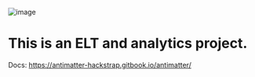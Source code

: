 ![image](https://user-images.githubusercontent.com/48213106/135222784-5486e9e1-7c23-4e2e-af60-3f1782b70e9c.png)


# This is an ELT and analytics project.

Docs: https://antimatter-hackstrap.gitbook.io/antimatter/
